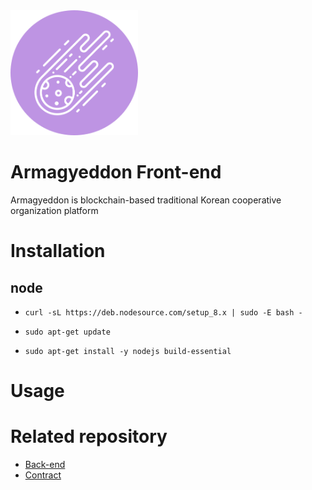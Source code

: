 <img src="icon.png" alt="icon" height="200px">

# Armagyeddon Front-end
Armagyeddon is blockchain-based traditional Korean cooperative organization platform 

# Installation
## node
 - `curl -sL https://deb.nodesource.com/setup_8.x | sudo -E bash -`

 - `sudo apt-get update`

 - `sudo apt-get install -y nodejs build-essential`

# Usage

# Related repository
- [Back-end](https://github.com/wjrmffldrhrl/armagyeddon-backend)
- [Contract](https://github.com/wjrmffldrhrl/armagyeddon-contract)
